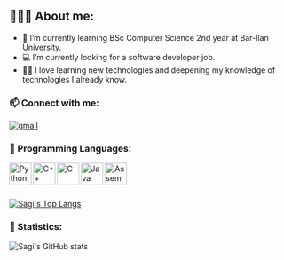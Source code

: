 
## 👨🏻‍💻 About me:
- :blue_book: I’m currently learning BSc Computer Science 2nd year at Bar-Ilan University.
- :computer: I’m currently looking for a software developer job.
- :man_student: I love learning new technologies and deepening my knowledge of technologies I already know.

### :mailbox: Connect with me:
[![gmail](https://cdn.icon-icons.com/icons2/652/PNG/48/gmail_icon-icons.com_59877.png)][1]

[1]: mailto:Sagi1500@gmail.com


### :toolbox: Programming Languages:
<img align="left" alt="Python" width="40px" src="https://cdn.jsdelivr.net/gh/devicons/devicon/icons/python/python-original.svg"/>
<img align="left" alt="C++" width="40px" src="https://cdn.jsdelivr.net/gh/devicons/devicon/icons/c/c-original.svg"/>
<img align="left" alt="C" width="40px" src="https://cdn.jsdelivr.net/gh/devicons/devicon/icons/cplusplus/cplusplus-original.svg"/>
<img align="left" alt="Java" width="40px" src="https://cdn.jsdelivr.net/gh/devicons/devicon/icons/java/java-original.svg"/>
<img align="left" alt="Assembly-x86" width="40px" src="https://cdn.icon-icons.com/icons2/37/PNG/512/x86_4021.png"/>

<br/>
<br/>
<br/>

[![Sagi's Top Langs](https://github-readme-stats.vercel.app/api/top-langs/?username=Sagi1500&layout=compact)](https://github.com/Sagi1500/github-readme-stats)

### :1234: Statistics:
![Sagi's GitHub stats](https://github-readme-stats.vercel.app/api?username=Sagi1500&show_icons=true&theme=dracula)


<!--
[<img align="left" alt="C#" width="40px" src="https://cdn.jsdelivr.net/gh/devicons/devicon/icons/csharp/csharp-original.svg"/>][github]
[<img align="left" alt="JavaScript" width="40px" src="https://cdn.jsdelivr.net/gh/devicons/devicon/icons/javascript/javascript-original.svg" />][github]
<br/>
-->
